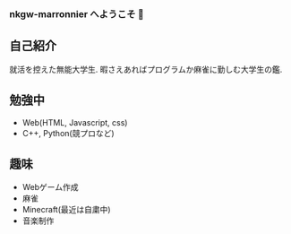 ### nkgw-marronnier へようこそ 👋

## 自己紹介

就活を控えた無能大学生. 暇さえあればプログラムか麻雀に勤しむ大学生の鑑.

## 勉強中

* Web(HTML, Javascript, css)
* C++, Python(競プロなど)

## 趣味

* Webゲーム作成
* 麻雀
* Minecraft(最近は自粛中)
* 音楽制作
